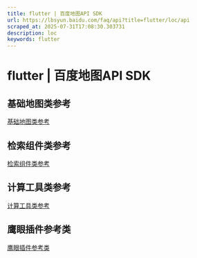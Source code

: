 ```yaml
---
title: flutter | 百度地图API SDK
url: https://lbsyun.baidu.com/faq/api?title=flutter/loc/api
scraped_at: 2025-07-31T17:08:30.303731
description: loc
keywords: flutter
---
```


# flutter | 百度地图API SDK

## 基础地图类参考

[基础地图类参考](https://bj.bcebos.com/mapopen-pub-androidsdk/map/flutter/docs/map_api_3.8.1/index.html)

## 检索组件类参考

[检索组件类参考](https://bj.bcebos.com/mapopen-pub-androidsdk/map/flutter/docs/search_api_3.8.1/index.html)

## 计算工具类参考

[计算工具类参考](https://bj.bcebos.com/mapopen-pub-androidsdk/map/flutter/docs/utils_api_3.8.1/index.html)

## 鹰眼插件参考类

[鹰眼插件参考类](https://mapopen-pub-androidsdk.cdn.bcebos.com/map/flutter/docs/yingyan_api_1.0.0/index.html)